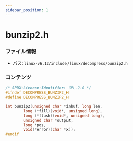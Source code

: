 ```yaml
---
sidebar_position: 1
---
```

# bunzip2.h

### ファイル情報

- パス: `linux-v6.12/include/linux/decompress/bunzip2.h`

### コンテンツ

```h
/* SPDX-License-Identifier: GPL-2.0 */
#ifndef DECOMPRESS_BUNZIP2_H
#define DECOMPRESS_BUNZIP2_H

int bunzip2(unsigned char *inbuf, long len,
	    long (*fill)(void*, unsigned long),
	    long (*flush)(void*, unsigned long),
	    unsigned char *output,
	    long *pos,
	    void(*error)(char *x));
#endif

```
